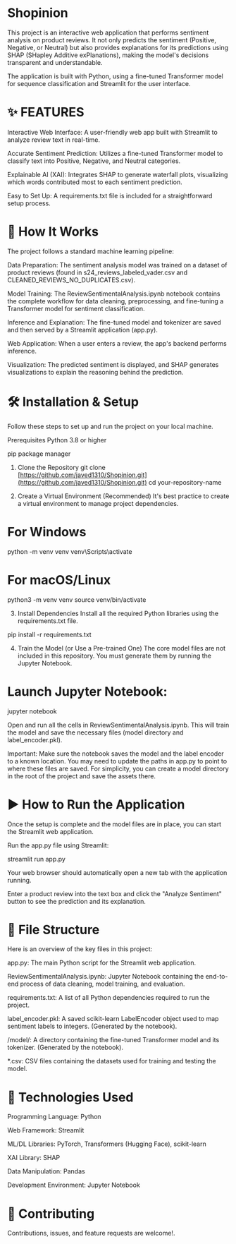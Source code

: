# Shopinion
This project is an interactive web application that performs sentiment analysis on product reviews. It not only predicts the sentiment (Positive, Negative, or Neutral) but also provides explanations for its predictions using SHAP (SHapley Additive exPlanations), making the model's decisions transparent and understandable.

The application is built with Python, using a fine-tuned Transformer model for sequence classification and Streamlit for the user interface.


# ✨ FEATURES
Interactive Web Interface: A user-friendly web app built with Streamlit to analyze review text in real-time.

Accurate Sentiment Prediction: Utilizes a fine-tuned Transformer model to classify text into Positive, Negative, and Neutral categories.

Explainable AI (XAI): Integrates SHAP to generate waterfall plots, visualizing which words contributed most to each sentiment prediction.

Easy to Set Up: A requirements.txt file is included for a straightforward setup process.

# 🚀 How It Works
The project follows a standard machine learning pipeline:

Data Preparation: The sentiment analysis model was trained on a dataset of product reviews (found in s24_reviews_labeled_vader.csv and CLEANED_REVIEWS_NO_DUPLICATES.csv).

Model Training: The ReviewSentimentalAnalysis.ipynb notebook contains the complete workflow for data cleaning, preprocessing, and fine-tuning a Transformer model for sentiment classification.

Inference and Explanation: The fine-tuned model and tokenizer are saved and then served by a Streamlit application (app.py).

Web Application: When a user enters a review, the app's backend performs inference.

Visualization: The predicted sentiment is displayed, and SHAP generates visualizations to explain the reasoning behind the prediction.

# 🛠️ Installation & Setup
Follow these steps to set up and run the project on your local machine.

Prerequisites
Python 3.8 or higher

pip package manager

1. Clone the Repository
git clone [https://github.com/javed1310/Shopinion.git](https://github.com/javed1310/Shopinion.git)
cd your-repository-name

2. Create a Virtual Environment (Recommended)
It's best practice to create a virtual environment to manage project dependencies.

# For Windows
python -m venv venv
venv\Scripts\activate

# For macOS/Linux
python3 -m venv venv
source venv/bin/activate

3. Install Dependencies
Install all the required Python libraries using the requirements.txt file.

pip install -r requirements.txt

4. Train the Model (or Use a Pre-trained One)
The core model files are not included in this repository. You must generate them by running the Jupyter Notebook.

# Launch Jupyter Notebook:

jupyter notebook

Open and run all the cells in ReviewSentimentalAnalysis.ipynb. This will train the model and save the necessary files (model directory and label_encoder.pkl).

Important: Make sure the notebook saves the model and the label encoder to a known location. You may need to update the paths in app.py to point to where these files are saved. For simplicity, you can create a model directory in the root of the project and save the assets there.

# ▶️ How to Run the Application
Once the setup is complete and the model files are in place, you can start the Streamlit web application.

Run the app.py file using Streamlit:

streamlit run app.py

Your web browser should automatically open a new tab with the application running.

Enter a product review into the text box and click the "Analyze Sentiment" button to see the prediction and its explanation.

# 📂 File Structure
Here is an overview of the key files in this project:

app.py: The main Python script for the Streamlit web application.

ReviewSentimentalAnalysis.ipynb: Jupyter Notebook containing the end-to-end process of data cleaning, model training, and evaluation.

requirements.txt: A list of all Python dependencies required to run the project.

label_encoder.pkl: A saved scikit-learn LabelEncoder object used to map sentiment labels to integers. (Generated by the notebook).

/model/: A directory containing the fine-tuned Transformer model and its tokenizer. (Generated by the notebook).

*.csv: CSV files containing the datasets used for training and testing the model.

# 🔧 Technologies Used
Programming Language: Python

Web Framework: Streamlit

ML/DL Libraries: PyTorch, Transformers (Hugging Face), scikit-learn

XAI Library: SHAP

Data Manipulation: Pandas

Development Environment: Jupyter Notebook

# 🤝 Contributing
Contributions, issues, and feature requests are welcome!.
